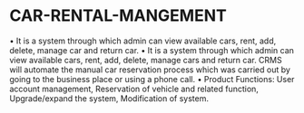 # CAR-RENTAL-MANGEMENT
• It is a system through which admin can view available cars, rent, add, delete, manage car and return car.
• It is a system through which admin can view available cars, rent, add, delete, manage cars and return car. CRMS will automate the manual car reservation process 
  which was carried out by going to the business place or using a phone call.
• Product Functions: User account management, Reservation of vehicle and related function, Upgrade/expand the system, Modification of system.
